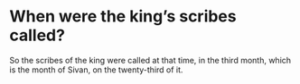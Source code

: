 # When were the king’s scribes called?

So the scribes of the king were called at that time, in the third month, which is the month of Sivan, on the twenty-third of it.
